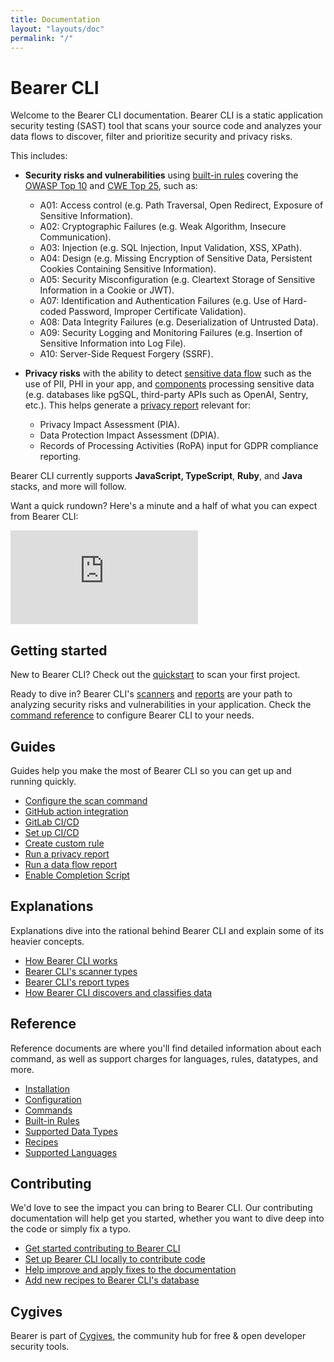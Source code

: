 ```yaml
---
title: Documentation
layout: "layouts/doc"
permalink: "/"
---
```


# Bearer CLI

Welcome to the Bearer CLI documentation. Bearer CLI is a static application security testing (SAST) tool that scans your source code and analyzes your data flows to discover, filter and prioritize security and privacy risks.

This includes:

- **Security risks and vulnerabilities** using [built-in rules](https://docs.bearer.com/reference/rules/) covering the [OWASP Top 10](https://owasp.org/www-project-top-ten/) and [CWE Top 25](https://cwe.mitre.org/top25/archive/2023/2023_top25_list.html), such as:

  - A01: Access control (e.g. Path Traversal, Open Redirect, Exposure of Sensitive Information).
  - A02: Cryptographic Failures (e.g. Weak Algorithm, Insecure Communication).
  - A03: Injection (e.g. SQL Injection, Input Validation, XSS, XPath).
  - A04: Design (e.g. Missing Encryption of Sensitive Data, Persistent Cookies Containing Sensitive Information).
  - A05: Security Misconfiguration (e.g. Cleartext Storage of Sensitive Information in a Cookie or JWT).
  - A07: Identification and Authentication Failures (e.g. Use of Hard-coded Password, Improper Certificate Validation).
  - A08: Data Integrity Failures (e.g. Deserialization of Untrusted Data).
  - A09: Security Logging and Monitoring Failures (e.g. Insertion of Sensitive Information into Log File).
  - A10: Server-Side Request Forgery (SSRF).

- **Privacy risks** with the ability to detect [sensitive data flow](https://docs.bearer.com/explanations/discovery-and-classification/) such as the use of PII, PHI in your app, and [components](https://docs.bearer.com/reference/recipes/) processing sensitive data (e.g. databases like pgSQL, third-party APIs such as OpenAI, Sentry, etc.). This helps generate a [privacy report](https://docs.bearer.com/guides/privacy/) relevant for:
  - Privacy Impact Assessment (PIA).
  - Data Protection Impact Assessment (DPIA).
  - Records of Processing Activities (RoPA) input for GDPR compliance reporting.

Bearer CLI currently supports **JavaScript, TypeScript**, **Ruby**, and **Java** stacks, and more will follow.

Want a quick rundown? Here's a minute and a half of what you can expect from Bearer CLI:

<iframe class="w-full aspect-video" src="https://www.youtube.com/embed/WeyPmYyP5Nc" title="YouTube video player" frameborder="0" allow="accelerometer; autoplay; clipboard-write; encrypted-media; gyroscope; picture-in-picture; web-share" allowfullscreen></iframe>

## Getting started

New to Bearer CLI? Check out the [quickstart](/quickstart/) to scan your first project.

Ready to dive in? Bearer CLI's [scanners](/explanations/scanners/) and [reports](/explanations/reports/) are your path to analyzing security risks and vulnerabilities in your application. Check the [command reference](/reference/commands/) to configure Bearer CLI to your needs.

## Guides

Guides help you make the most of Bearer CLI so you can get up and running quickly.

- [Configure the scan command](/guides/configure-scan/)
- [GitHub action integration](/guides/github-action/)
- [GitLab CI/CD](/guides/gitlab/)
- [Set up CI/CD](/guides/ci-setup/)
- [Create custom rule](/guides/custom-rule/)
- [Run a privacy report](/guides/privacy/)
- [Run a data flow report](/guides/dataflow/)
- [Enable Completion Script](/guides/shell-completion)

## Explanations

Explanations dive into the rational behind Bearer CLI and explain some of its heavier concepts.

- [How Bearer CLI works](/explanations/workflow/)
- [Bearer CLI's scanner types](/explanations/scanners/)
- [Bearer CLI's report types](/explanations/reports/)
- [How Bearer CLI discovers and classifies data](/explanations/discovery-and-classification/)

## Reference

Reference documents are where you'll find detailed information about each command, as well as support charges for languages, rules, datatypes, and more.

- [Installation](/reference/installation/)
- [Configuration](/reference/config/)
- [Commands](/reference/commands/)
- [Built-in Rules](/reference/rules/)
- [Supported Data Types](/reference/datatypes/)
- [Recipes](/reference/recipes/)
- [Supported Languages](/reference/supported-languages/)

## Contributing

We'd love to see the impact you can bring to Bearer CLI. Our contributing documentation will help get you started, whether you want to dive deep into the code or simply fix a typo.

- [Get started contributing to Bearer CLI](/contributing/)
- [Set up Bearer CLI locally to contribute code](/contributing/code/)
- [Help improve and apply fixes to the documentation](/contributing/docs/)
- [Add new recipes to Bearer CLI's database](/contributing/recipes/)

## Cygives

Bearer is part of [Cygives](https://cycode.com/cygives/), the community hub for free & open developer security tools.
